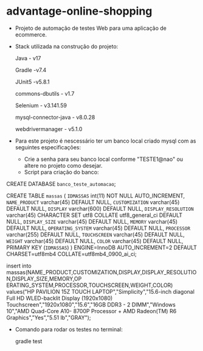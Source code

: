 # advantage-online-shopping

- Projeto de automação de testes Web para uma aplicação de ecommerce.

- Stack utilizada na construção do projeto:

    Java                 - v17
    
    Gradle               -v7.4
    
    JUnit5               -v5.8.1
    
    commons-dbutils      - v1.7
    
    Selenium             - v3.141.59
    
    mysql-connector-java - v8.0.28
    
    webdrivermanager     - v5.1.0
    
- Para este projeto é nescessário ter um banco local criado mysql com as seguintes especificações:

    - Crie a senha para seu banco local conforme "TESTE1@nao" ou altere no projeto como desejar.
    - Script para criação do banco:

CREATE DATABASE `banco_teste_automacao`;

CREATE TABLE `massas` (
`IDMASSAS` int(11) NOT NULL AUTO_INCREMENT,
`NAME_PRODUCT` varchar(45) DEFAULT NULL,
`CUSTOMIZATION` varchar(45) DEFAULT NULL,
`DISPLAY` varchar(600) DEFAULT NULL,
`DISPLAY_RESOLUTION` varchar(45) CHARACTER SET utf8 COLLATE utf8_general_ci DEFAULT NULL,
`DISPLAY_SIZE` varchar(45) DEFAULT NULL,
`MEMORY` varchar(45) DEFAULT NULL,
`OPERATING_SYSTEM` varchar(45) DEFAULT NULL,
`PROCESSOR` varchar(255) DEFAULT NULL,
`TOUCHSCREEN` varchar(45) DEFAULT NULL,
`WEIGHT` varchar(45) DEFAULT NULL,
`COLOR` varchar(45) DEFAULT NULL,
PRIMARY KEY (`IDMASSAS`)
) ENGINE=InnoDB AUTO_INCREMENT=2 DEFAULT CHARSET=utf8mb4 COLLATE=utf8mb4_0900_ai_ci;


insert into
massas(NAME_PRODUCT,CUSTOMIZATION,DISPLAY,DISPLAY_RESOLUTION,DISPLAY_SIZE,MEMORY,OP
ERATING_SYSTEM,PROCESSOR,TOUCHSCREEN,WEIGHT,COLOR)
values("HP PAVILION 15Z TOUCH LAPTOP","Simplicity","15.6-inch diagonal Full HD WLED-backlit Display
(1920x1080) Touchscreen","1920x1080","15.6","16GB DDR3 - 2 DIMM","Windows 10","AMD Quad-Core A10-
8700P Processor + AMD Radeon(TM) R6 Graphics","Yes","5.51 lb","GRAY");
  

- Comando para rodar os testes no terminal:

  gradle test
